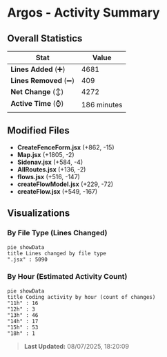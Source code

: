 # Argos - Activity Summary 

## Overall Statistics

| Stat                   | Value                                                             |
| ---------------------- | ----------------------------------------------------------------- |
| **Lines Added** (➕)   | 4681                                          |
| **Lines Removed** (➖) | 409                                        |
| **Net Change** (↕)    | 4272                |
| **Active Time** (⌚)   | 186 minutes |


## Modified Files
- **CreateFenceForm.jsx** (+862, -15)
- **Map.jsx** (+1805, -2)
- **Sidenav.jsx** (+584, -4)
- **AllRoutes.jsx** (+136, -2)
- **flows.jsx** (+516, -147)
- **createFlowModel.jsx** (+229, -72)
- **createFlow.jsx** (+549, -167)

## Visualizations

### By File Type (Lines Changed)

```mermaid
pie showData
title Lines changed by file type
".jsx" : 5090
```

### By Hour (Estimated Activity Count)

```mermaid
pie showData
title Coding activity by hour (count of changes)
"11h" : 16
"12h" : 3
"13h" : 46
"14h" : 17
"15h" : 53
"18h" : 1
```


> **Last Updated:** 08/07/2025, 18:20:09